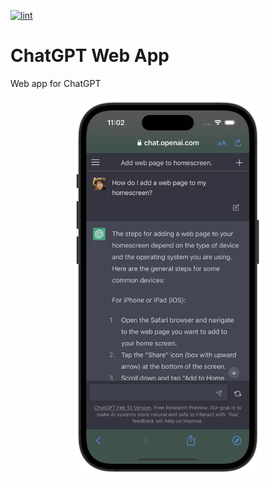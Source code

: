[![lint](https://github.com/munierujp/chatgpt-web-app/actions/workflows/lint.yml/badge.svg)](https://github.com/munierujp/chatgpt-web-app/actions/workflows/lint.yml)

# ChatGPT Web App

Web app for ChatGPT

<div align="center">
  <img src="./meta/iphone.png" width="300" align="center">
</div>
